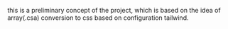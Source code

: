 this is a preliminary concept of the project, which is based on the idea of array(.csa) conversion​ to css based on configuration tailwind.